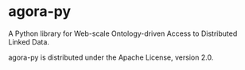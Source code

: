 agora-py
==============

A Python library for Web-scale Ontology-driven Access to Distributed Linked Data.

agora-py is distributed under the Apache License, version 2.0.
